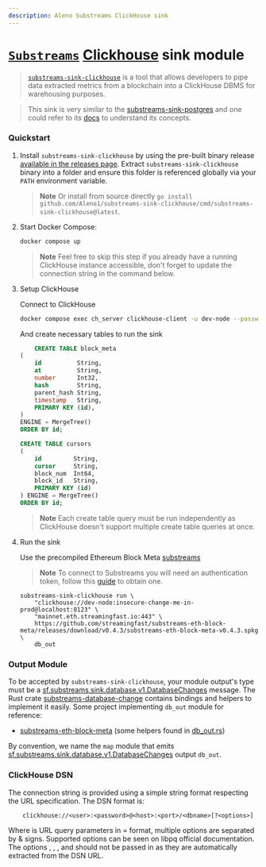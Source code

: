 ```yaml
---
description: Aleno Substreams ClickHouse sink
---
```


# [`Substreams`](https://substreams.streamingfast.io/) [Clickhouse](https://clickhouse.com/) sink module


> [`substreams-sink-clickhouse`](https://github.com/Aleno1/substreams-sink-clickhouse) is a tool that allows developers to pipe data extracted metrics from a blockchain into a ClickHouse DBMS for warehousing purposes.

> This sink is very similar to the [substreams-sink-postgres](https://github.com/streamingfast/substreams-sink-postgres) and one could refer to its [docs](./substreams-sink-postgres.md) to understand its concepts.


### Quickstart

1. Install `substreams-sink-clickhouse` by using the pre-built binary release [available in the releases page](https://github.com/Aleno1/substreams-sink-clickhouse/releases). Extract `substreams-sink-clickhouse` binary into a folder and ensure this folder is referenced globally via your `PATH` environment variable.

    > **Note** Or install from source directly `go install github.com/Aleno1/substreams-sink-clickhouse/cmd/substreams-sink-clickhouse@latest`.

1. Start Docker Compose:

    ```bash
    docker compose up
    ```

    > **Note** Feel free to skip this step if you already have a running ClickHouse instance accessible, don't forget to update the connection string in the command below.

2. Setup ClickHouse

    Connect to ClickHouse

    ```bash
    docker compose exec ch_server clickhouse-client -u dev-node --password insecure-change-me-in-prod -h localhost
    ```

    And create necessary tables to run the sink

    ```sql
        CREATE TABLE block_meta
    (
        id          String, 
        at          String,
        number      Int32,
        hash        String,
        parent_hash String,
        timestamp   String,
        PRIMARY KEY (id),
    )
    ENGINE = MergeTree()
    ORDER BY id;

    CREATE TABLE cursors
    (
        id         String,
        cursor     String,
        block_num  Int64,
        block_id   String,
        PRIMARY KEY (id)
    ) ENGINE = MergeTree()
    ORDER BY id;
    ```

    > **Note** Each create table query must be run independently as ClickHouse doesn't support multiple create table queries at once.

3. Run the sink

    Use the precompiled Ethereum Block Meta [substreams](https://github.com/streamingfast/substreams-eth-block-meta/releases/latest)

    > **Note** To connect to Substreams you will need an authentication token, follow this [guide](https://substreams.streamingfast.io/reference-and-specs/authentication) to obtain one.

    ```shell
    substreams-sink-clickhouse run \
        "clickhouse://dev-node:insecure-change-me-in-prod@localhost:8123" \
        "mainnet.eth.streamingfast.io:443" \
        https://github.com/streamingfast/substreams-eth-block-meta/releases/download/v0.4.3/substreams-eth-block-meta-v0.4.3.spkg \
        db_out
    ```

### Output Module

To be accepted by `substreams-sink-clickhouse`, your module output's type must be a [sf.substreams.sink.database.v1.DatabaseChanges](https://github.com/streamingfast/substreams-sink-database-changes/blob/develop/proto/sf/substreams/sink/database/v1/database.proto#L7) message. The Rust crate [substreams-database-change](https://github.com/streamingfast/substreams-sink-database-changes) contains bindings and helpers to implement it easily. Some project implementing `db_out` module for reference:
- [substreams-eth-block-meta](https://github.com/streamingfast/substreams-eth-block-meta/blob/master/src/lib.rs#L35) (some helpers found in [db_out.rs](https://github.com/streamingfast/substreams-eth-block-meta/blob/master/src/db_out.rs#L6))

By convention, we name the `map` module that emits [sf.substreams.sink.database.v1.DatabaseChanges](https://github.com/streamingfast/substreams-database-change/blob/develop/proto/substreams/sink/database/v1/database.proto#L7) output `db_out`.

### ClickHouse DSN

The connection string is provided using a simple string format respecting the URL specification. The DSN format is:

```
    clickhouse://<user>:<password>@<host>:<port>/<dbname>[?<options>]
```

Where <options> is URL query parameters in <key>=<value> format, multiple options are separated by & signs. Supported options can be seen on libpq official documentation. The options <user>, <password>, <host>, <port> and <dbname> should not be passed in <options> as they are automatically extracted from the DSN URL.

